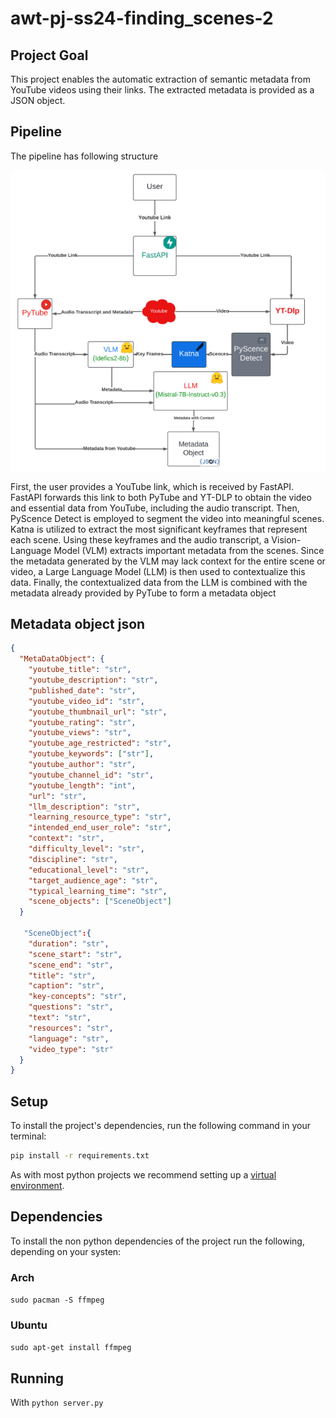 # awt-pj-ss24-finding_scenes-2


## Project Goal

This project enables the automatic extraction of semantic metadata from YouTube videos using their links. The extracted metadata is provided as a JSON object.

## Pipeline

The pipeline has following structure

![alt text](./utils/assets/image.png)


First, the user provides a YouTube link, which is received by FastAPI. FastAPI forwards this link to both PyTube and YT-DLP to obtain the video and essential data from YouTube, including the audio transcript. Then, PyScence Detect is employed to segment the video into meaningful scenes. Katna is utilized to extract the most significant keyframes that represent each scene. Using these keyframes and the audio transcript, a Vision-Language Model (VLM) extracts important metadata from the scenes. Since the metadata generated by the VLM may lack context for the entire scene or video, a Large Language Model (LLM) is then used to contextualize this data. Finally, the contextualized data from the LLM is combined with the metadata already provided by PyTube to form a metadata object

## Metadata object json

```json
{
  "MetaDataObject": {
    "youtube_title": "str",
    "youtube_description": "str",
    "published_date": "str",
    "youtube_video_id": "str",
    "youtube_thumbnail_url": "str",
    "youtube_rating": "str",
    "youtube_views": "str",
    "youtube_age_restricted": "str",
    "youtube_keywords": ["str"],
    "youtube_author": "str",
    "youtube_channel_id": "str",
    "youtube_length": "int",
    "url": "str",
    "llm_description": "str",
    "learning_resource_type": "str",
    "intended_end_user_role": "str",
    "context": "str",
    "difficulty_level": "str",
    "discipline": "str",
    "educational_level": "str",
    "target_audience_age": "str",
    "typical_learning_time": "str",
    "scene_objects": ["SceneObject"]
  }

   "SceneObject":{
    "duration": "str",
    "scene_start": "str",
    "scene_end": "str",
    "title": "str",
    "caption": "str",
    "key-concepts": "str",
    "questions": "str",
    "text": "str",
    "resources": "str",
    "language": "str",
    "video_type": "str"
  }
}
```
## Setup


To install the project's dependencies, run the following command in your terminal:

```bash
pip install -r requirements.txt
```

As with most python projects we recommend setting up a [virtual environment](https://docs.python.org/3/library/venv.html).

## Dependencies

To install the non python dependencies of the project run the following, depending on your systen:

### Arch

`sudo pacman -S ffmpeg`

### Ubuntu

`sudo apt-get install ffmpeg`


## Running

With `python server.py`




##